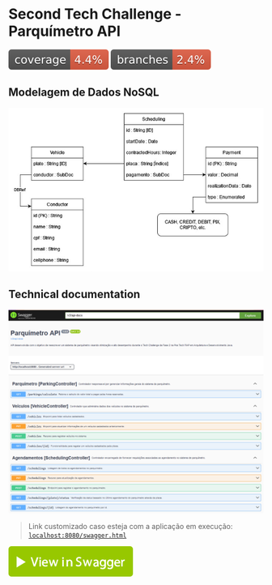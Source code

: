 # Second Tech Challenge - Parquímetro API

![Coverage](./badges/jacoco.svg)
![Branches](./badges/branches.svg)


## Modelagem de Dados NoSQL
![Modelagem de Dados](./docs/modelo-de-dados-nosql.jpg)

## Technical documentation


![Swagger](./docs/swagger.png)

> Link customizado caso esteja com a aplicação em execução: [`localhost:8080/swagger.html`](localhost:8080/swagger.html)

[![View in Swagger](./docs/view-in-swagger-button.svg)](./docs/api-docs-parquimetro-api%20-%20tech-challenge-fase-2.json)

<!--- [Spring Boot Initial structure of project](https://start.spring.io/#!type=maven-project&language=java&platformVersion=3.2.3&packaging=jar&jvmVersion=17&groupId=br.com.fiap.equipe3&artifactId=second-tech-challenge&name=second-tech-challenge&description=Tech%20Challenge%20Fase%202%20Pos%20Tech%20FIAP%20-%20Arquitetura%20e%20Desenvolvimento%20em%20Java&packageName=br.com.fiap.equipe3.second-tech-challenge&dependencies=web,data-jpa,data-mongodb,data-mongodb-reactive,devtools,lombok) -->
